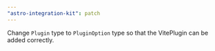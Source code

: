 ```yaml
---
"astro-integration-kit": patch
---
```


Change `Plugin` type to `PluginOption` type so that the VitePlugin can be added correctly.
